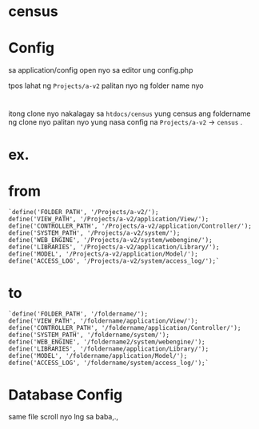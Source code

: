 # census

# Config
sa application/config
open nyo sa editor ung config.php

tpos lahat ng `Projects/a-v2` palitan nyo ng folder name nyo
# 
itong clone nyo nakalagay sa `htdocs/census` yung census ang foldername ng clone nyo
palitan nyo yung nasa config na `Projects/a-v2` -> `census` .
# ex.
# from
    `define('FOLDER_PATH', '/Projects/a-v2/');
    define('VIEW_PATH', '/Projects/a-v2/application/View/');
    define('CONTROLLER_PATH', '/Projects/a-v2/application/Controller/');
    define('SYSTEM_PATH', '/Projects/a-v2/system/');
    define('WEB_ENGINE', '/Projects/a-v2/system/webengine/');
    define('LIBRARIES', '/Projects/a-v2/application/Library/');
    define('MODEL', '/Projects/a-v2/application/Model/');
    define('ACCESS_LOG', '/Projects/a-v2/system/access_log/');`
    
 # to
    `define('FOLDER_PATH', '/foldername/');
    define('VIEW_PATH', '/foldername/application/View/');
    define('CONTROLLER_PATH', '/foldername/application/Controller/');
    define('SYSTEM_PATH', '/foldername/system/');
    define('WEB_ENGINE', '/foldername2/system/webengine/');
    define('LIBRARIES', '/foldername/application/Library/');
    define('MODEL', '/foldername/application/Model/');
    define('ACCESS_LOG', '/foldername/system/access_log/');`
    
    
# Database Config
  same file scroll nyo lng sa baba,.,
  
  
